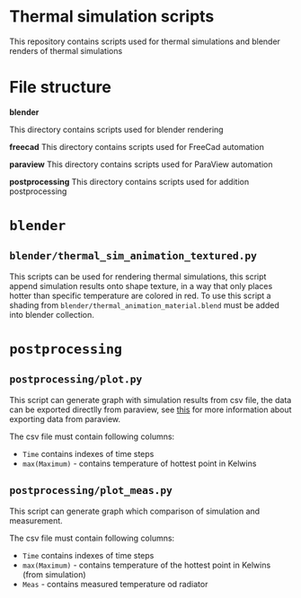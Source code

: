 # Thermal simulation scripts 

This repository contains scripts used for thermal simulations and blender renders of thermal simulations 

# File structure 

**blender** 

This directory contains scripts used for blender rendering

**freecad**
This directory contains scripts used for FreeCad automation

**paraview**
This directory contains scripts used for ParaView automation

**postprocessing**
This directory contains scripts used for addition postprocessing

# `blender` 

## `blender/thermal_sim_animation_textured.py`

This scripts can be used for rendering thermal simulations, this script append simulation results onto shape texture, in a way
that only places hotter than specific temperature are colored in red. To use this script a shading from `blender/thermal_animation_material.blend` must be added 
into blender collection.

# `postprocessing`

## `postprocessing/plot.py`

This script can generate graph with simulation results from csv file, the data can be exported directlly from paraview, see [this](https://discourse.paraview.org/t/simple-exporting-point-data-over-time-to-excel-table/6756) for more information about exporting data from paraview.   

The csv file must contain following columns:
- `Time` contains indexes of time steps
- `max(Maximum)` - contains temperature of hottest point in Kelwins

## `postprocessing/plot_meas.py`

This script can generate graph which comparison of simulation and measurement.

The csv file must contain following columns:
- `Time` contains indexes of time steps
- `max(Maximum)` - contains temperature of the hottest point in Kelwins (from simulation)
- `Meas` - contains measured temperature od radiator
